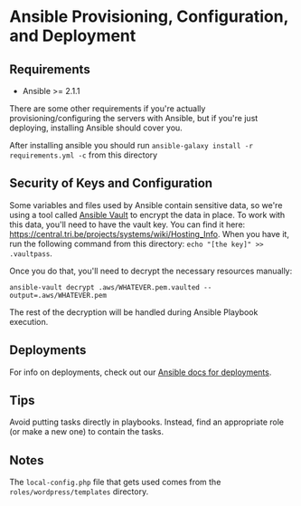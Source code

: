 # Ansible Provisioning, Configuration, and Deployment

## Requirements

* Ansible >= 2.1.1

There are some other requirements if you're actually provisioning/configuring the servers with Ansible, but if you're just deploying, installing Ansible should cover you.

After installing ansible you should run `ansible-galaxy install -r requirements.yml -c` from this directory

## Security of Keys and Configuration
Some variables and files used by Ansible contain sensitive data, so we're using a tool called [Ansible Vault](http://docs.ansible.com/ansible/playbooks_vault.html) to encrypt the data in place.  To work with this data, you'll need to have the vault key.  You can find it here: https://central.tri.be/projects/systems/wiki/Hosting_Info.  When you have it, run the following command from this directory: `echo "[the key]" >> .vaultpass`.

Once you do that, you'll need to decrypt the necessary resources manually:

```
ansible-vault decrypt .aws/WHATEVER.pem.vaulted --output=.aws/WHATEVER.pem
```

The rest of the decryption will be handled during Ansible Playbook execution.

## Deployments

For info on deployments, check out our [Ansible docs for deployments](/docs/ansible/deploys.md).

## Tips

Avoid putting tasks directly in playbooks. Instead, find an appropriate role (or make a new one) to contain the tasks.

## Notes

The `local-config.php` file that gets used comes from the `roles/wordpress/templates` directory.